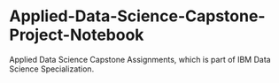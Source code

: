 # Applied-Data-Science-Capstone-Project-Notebook
Applied Data Science Capstone Assignments, which is part of IBM Data Science Specialization.
